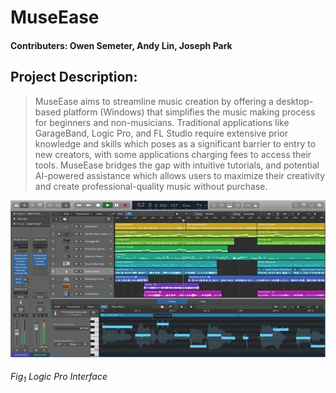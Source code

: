 # MuseEase

#### Contributers: Owen Semeter, Andy Lin, Joseph Park

## Project Description: 
 >MuseEase aims to streamline music creation by offering a desktop-based platform (Windows) that simplifies the music making process for beginners and non-musicians. Traditional applications like GarageBand, Logic Pro, and FL Studio require extensive prior knowledge and skills which poses as a significant barrier to entry to new creators, with some applications charging fees to access their tools. MuseEase bridges the gap with intuitive tutorials, and potential AI-powered assistance which allows users to maximize their creativity and create professional-quality music without purchase.

![Logic Pro Image](/Images/LogicProInterface.jpg)
###### _Fig<sub>1</sub> Logic Pro Interface_
